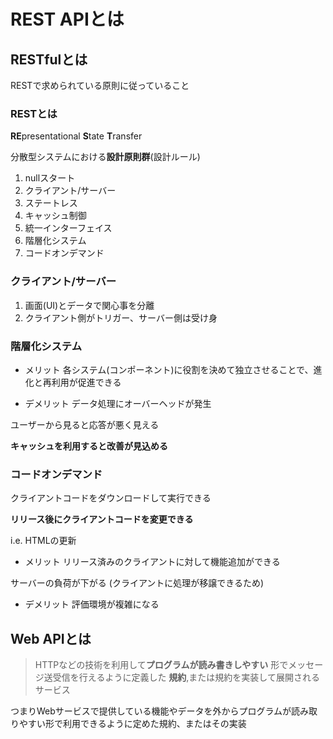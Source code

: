 # REST APIとは

## RESTfulとは
RESTで求められている原則に従っていること　

### RESTとは
**RE**presentational **S**tate **T**ransfer

分散型システムにおける**設計原則群**(設計ルール)

1. nullスタート
2. クライアント/サーバー
3. ステートレス
4. キャッシュ制御
5. 統一インターフェイス
6. 階層化システム
7. コードオンデマンド

### クライアント/サーバー
1. 画面(UI)とデータで関心事を分離
2. クライアント側がトリガー、サーバー側は受け身

### 階層化システム
- メリット
各システム(コンポーネント)に役割を決めて独立させることで、進化と再利用が促進できる

- デメリット
データ処理にオーバーヘッドが発生

ユーザーから見ると応答が悪く見える

**キャッシュを利用すると改善が見込める**

### コードオンデマンド
クライアントコードをダウンロードして実行できる

**リリース後にクライアントコードを変更できる**

i.e. HTMLの更新

- メリット
リリース済みのクライアントに対して機能追加ができる

サーバーの負荷が下がる (クライアントに処理が移譲できるため)

- デメリット
評価環境が複雑になる

## Web APIとは
> HTTPなどの技術を利用して**プログラムが読み書きしやすい**
> 形でメッセージ送受信を行えるように定義した
> **規約**,または規約を実装して展開されるサービス

つまりWebサービスで提供している機能やデータを外からプログラムが読み取りやすい形で利用できるように定めた規約、またはその実装
